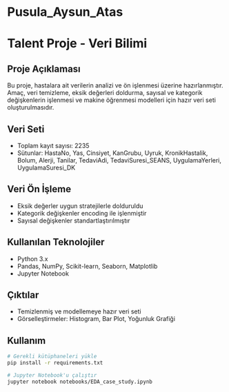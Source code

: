 # Pusula_Aysun_Atas
# Talent Proje - Veri Bilimi

## Proje Açıklaması
Bu proje, hastalara ait verilerin analizi ve ön işlenmesi üzerine hazırlanmıştır. 
Amaç, veri temizleme, eksik değerleri doldurma, sayısal ve kategorik değişkenlerin işlenmesi
ve makine öğrenmesi modelleri için hazır veri seti oluşturulmasıdır.

## Veri Seti
- Toplam kayıt sayısı: 2235
- Sütunlar: HastaNo, Yas, Cinsiyet, KanGrubu, Uyruk, KronikHastalik, Bolum, Alerji, Tanilar, TedaviAdi, TedaviSuresi_SEANS, UygulamaYerleri, UygulamaSuresi_DK

## Veri Ön İşleme
- Eksik değerler uygun stratejilerle dolduruldu
- Kategorik değişkenler encoding ile işlenmiştir
- Sayısal değişkenler standartlaştırılmıştır

## Kullanılan Teknolojiler
- Python 3.x
- Pandas, NumPy, Scikit-learn, Seaborn, Matplotlib
- Jupyter Notebook

## Çıktılar
- Temizlenmiş ve modellemeye hazır veri seti
- Görselleştirmeler: Histogram, Bar Plot, Yoğunluk Grafiği

## Kullanım
```bash
# Gerekli kütüphaneleri yükle
pip install -r requirements.txt

# Jupyter Notebook'u çalıştır
jupyter notebook notebooks/EDA_case_study.ipynb
